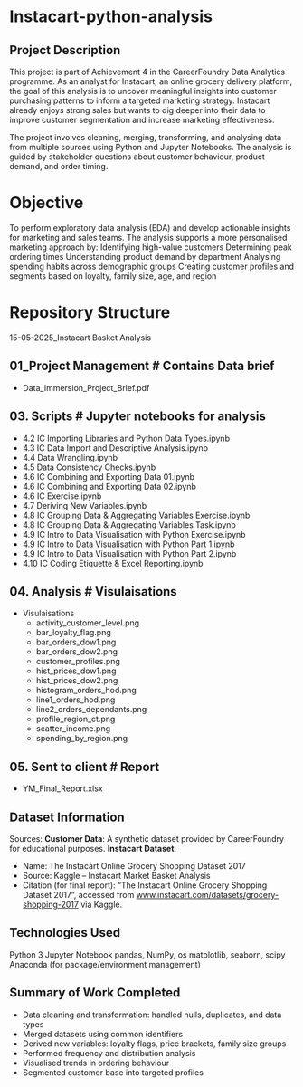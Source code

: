 # Instacart-python-analysis

##  Project Description
This project is part of Achievement 4 in the CareerFoundry Data Analytics programme. As an analyst for Instacart, an online grocery delivery platform, the goal of this analysis is to uncover meaningful insights into customer purchasing patterns to inform a targeted marketing strategy. Instacart already enjoys strong sales but wants to dig deeper into their data to improve customer segmentation and increase marketing effectiveness.

The project involves cleaning, merging, transforming, and analysing data from multiple sources using Python and Jupyter Notebooks. The analysis is guided by stakeholder questions about customer behaviour, product demand, and order timing.

# Objective
To perform exploratory data analysis (EDA) and develop actionable insights for marketing and sales teams. The analysis supports a more personalised marketing approach by:
Identifying high-value customers
Determining peak ordering times
Understanding product demand by department
Analysing spending habits across demographic groups
Creating customer profiles and segments based on loyalty, family size, age, and region

# Repository Structure
15-05-2025_Instacart Basket Analysis

## 01_Project Management              # Contains Data brief
- Data_Immersion_Project_Brief.pdf

## 03. Scripts                        # Jupyter notebooks for analysis
- 4.2 IC Importing Libraries and Python Data Types.ipynb
- 4.3 IC Data Import and Descriptive Analysis.ipynb
- 4.4 Data Wrangling.ipynb
- 4.5 Data Consistency Checks.ipynb
- 4.6 IC Combining and Exporting Data 01.ipynb
- 4.6 IC Combining and Exporting Data 02.ipynb
- 4.6 IC Exercise.ipynb
- 4.7 Deriving New Variables.ipynb
- 4.8 IC Grouping Data & Aggregating Variables Exercise.ipynb
- 4.8 IC Grouping Data & Aggregating Variables Task.ipynb
- 4.9 IC Intro to Data Visualisation with Python Exercise.ipynb
- 4.9 IC Intro to Data Visualisation with Python Part 1.ipynb
- 4.9 IC Intro to Data Visualisation with Python Part 2.ipynb
- 4.10 IC Coding Etiquette & Excel Reporting.ipynb

## 04. Analysis                       # Visulaisations
- Visulaisations
  - activity_customer_level.png
  - bar_loyalty_flag.png
  - bar_orders_dow1.png
  - bar_orders_dow2.png
  - customer_profiles.png
  - hist_prices_dow1.png
  - hist_prices_dow2.png
  - histogram_orders_hod.png
  - line1_orders_hod.png
  - line2_orders_dependants.png
  - profile_region_ct.png
  - scatter_income.png
  - spending_by_region.png

## 05. Sent to client                 # Report
- YM_Final_Report.xlsx

## Dataset Information
Sources:
**Customer Data**: A synthetic dataset provided by CareerFoundry for educational purposes.
**Instacart Dataset**:
- Name: The Instacart Online Grocery Shopping Dataset 2017
- Source: Kaggle – Instacart Market Basket Analysis
- Citation (for final report): “The Instacart Online Grocery Shopping Dataset 2017”, accessed from www.instacart.com/datasets/grocery-shopping-2017 via Kaggle.

## Technologies Used
Python 3
Jupyter Notebook
pandas, NumPy, os
matplotlib, seaborn, scipy
Anaconda (for package/environment management)

## Summary of Work Completed
- Data cleaning and transformation: handled nulls, duplicates, and data types
- Merged datasets using common identifiers
- Derived new variables: loyalty flags, price brackets, family size groups
- Performed frequency and distribution analysis
- Visualised trends in ordering behaviour
- Segmented customer base into targeted profiles
